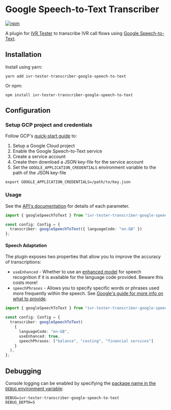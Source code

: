 # Google Speech-to-Text Transcriber

[![npm](https://img.shields.io/npm/v/ivr-tester-transcriber-google-speech-to-text)](https://www.npmjs.com/package/ivr-tester-transcriber-google-speech-to-text)

A plugin for [IVR Tester](https://github.com/SketchingDev/ivr-tester) to transcribe IVR call flows using
[Google Speech-to-Text](https://cloud.google.com/speech-to-text).

## Installation

Install using yarn:

```shell
yarn add ivr-tester-transcriber-google-speech-to-text
```

Or npm:

```shell
npm install ivr-tester-transcriber-google-speech-to-text
```

## Configuration

### Setup GCP project and credentials

Follow GCP's [quick-start guide](https://cloud.google.com/speech-to-text/docs/quickstart-client-libraries) to:
1. Setup a Google Cloud project
2. Enable the Google Speech-to-Text service
3. Create a service account
5. Create then download a JSON key-file for the service account
4. Set the `GOOGLE_APPLICATION_CREDENTIALS` environment variable to the path of the JSON key-file

```shell
export GOOGLE_APPLICATION_CREDENTIALS=/path/to/key.json
```

### Usage

See the [API's documentation](./doc/modules/_index_.md) for details of each parameter.

```typescript
import { googleSpeechToText } from "ivr-tester-transcriber-google-speech-to-text";

const config: Config = {
  transcriber: googleSpeechToText({ languageCode: "en-GB" })
};
```

#### Speech Adaptation

The plugin exposes two properties that allow you to improve the accuracy of transcriptions:

* `useEnhanced` - Whether to use an [enhanced model](https://cloud.google.com/speech-to-text/docs/enhanced-models)
  for speech recognition if it is available for the language code provided. Beware this costs more!
* `speechPhrases` - Allows you to specify specific words or phrases used more frequently within the speech. See
  [Google's guide for more info on what to provide](https://cloud.google.com/speech-to-text/docs/speech-adaptation).

```typescript
import { googleSpeechToText } from "ivr-tester-transcriber-google-speech-to-text";

const config: Config = {
  transcriber: googleSpeechToText(
    {
      languageCode: "en-GB",
      useEnhanced: true,
      speechPhrases: ["balance", "costing", "financial services"]
    }
  ),
};
```

## Debugging

Console logging can be enabled by specifying the
[package name in the `DEBUG` environment variable](https://github.com/visionmedia/debug#environment-variables):

```
DEBUG=ivr-tester-transcriber-google-speech-to-text
DEBUG_DEPTH=5
```
